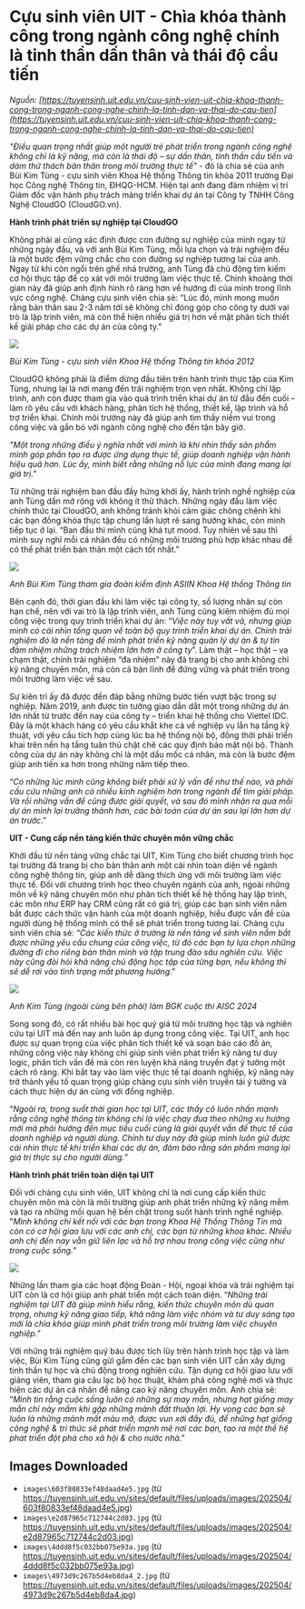 # Cựu sinh viên UIT - Chìa khóa thành công trong ngành công nghệ chính là tinh thần dấn thân và thái độ cầu tiến

_Nguồn: [https://tuyensinh.uit.edu.vn/cuu-sinh-vien-uit-chia-khoa-thanh-cong-trong-nganh-cong-nghe-chinh-la-tinh-dan-va-thai-do-cau-tien](https://tuyensinh.uit.edu.vn/cuu-sinh-vien-uit-chia-khoa-thanh-cong-trong-nganh-cong-nghe-chinh-la-tinh-dan-va-thai-do-cau-tien)_

*"Điều quan trọng nhất giúp một người trẻ phát triển trong ngành công nghệ không chỉ là kỹ năng, mà còn là thái độ – sự dấn thân, tinh thần cầu tiến và dám thử thách bản thân trong môi trường thực tế"* - đó là chia sẻ của anh Bùi Kim Tùng - cựu sinh viên Khoa Hệ thống Thông tin khóa 2011 trường Đại học Công nghệ Thông tin, ĐHQG-HCM. Hiện tại anh đang đảm nhiệm vị trí Giám đốc vận hành phụ trách mảng triển khai dự án tại Công ty TNHH Công Nghệ CloudGO (CloudGO.vn).

**Hành trình phát triển sự nghiệp tại CloudGO**

Không phải ai cũng xác định được con đường sự nghiệp của mình ngay từ những ngày đầu, và với anh Bùi Kim Tùng, mỗi lựa chọn và trải nghiệm đều là một bước đệm vững chắc cho con đường sự nghiệp tương lai của anh. Ngay từ khi còn ngồi trên ghế nhà trường, anh Tùng đã chủ động tìm kiếm cơ hội thực tập để cọ xát với môi trường làm việc thực tế. Chính khoảng thời gian này đã giúp anh định hình rõ ràng hơn về hướng đi của mình trong lĩnh vực công nghệ. Chàng cựu sinh viên chia sẻ: “Lúc đó, mình mong muốn rằng bản thân sau 2-3 năm tới sẽ không chỉ đóng góp cho công ty dưới vai trò là lập trình viên, mà còn thể hiện nhiều giá trị hơn về mặt phân tích thiết kế giải pháp cho các dự án của công ty."

![](images\603f80833ef48daad4e5.jpg)

*Bùi Kim Tùng - cựu sinh viên Khoa Hệ thống Thông tin khóa 2012*

CloudGO không phải là điểm dừng đầu tiên trên hành trình thực tập của Kim Tùng, nhưng lại là nơi mang đến trải nghiệm trọn vẹn nhất. Không chỉ lập trình, anh còn được tham gia vào quá trình triển khai dự án từ đầu đến cuối – làm rõ yêu cầu với khách hàng, phân tích hệ thống, thiết kế, lập trình và hỗ trợ triển khai. Chính môi trường này đã giúp anh tìm thấy niềm vui trong công việc và gắn bó với ngành công nghệ cho đến tận bây giờ.

*"Một trong những điều ý nghĩa nhất với mình là khi nhìn thấy sản phẩm mình góp phần tạo ra được ứng dụng thực tế, giúp doanh nghiệp vận hành hiệu quả hơn. Lúc ấy, mình biết rằng những nỗ lực của mình đang mang lại giá trị."*

Từ những trải nghiệm ban đầu đầy hứng khởi ấy, hành trình nghề nghiệp của anh Tùng dần mở rộng với không ít thử thách. Những ngày đầu làm việc chính thức tại CloudGO, anh không tránh khỏi cảm giác chông chênh khi các bạn đồng khóa thực tập chung lần lượt rẽ sang hướng khác, còn mình tiếp tục ở lại. “Ban đầu thì mình cũng khá tụt mood. Tuy nhiên về sau thì mình suy nghĩ mỗi cá nhân đều có những môi trường phù hợp khác nhau để có thể phát triển bản thân một cách tốt nhất.” 

![](images\e2d87965c712744c2d03.jpg)

*Anh Bùi Kim Tùng tham gia đoàn kiểm định ASIIN Khoa Hệ thống Thông tin*

Bên cạnh đó, thời gian đầu khi làm việc tại công ty, số lượng nhân sự còn hạn chế, nên với vai trò là lập trình viên, anh Tùng cũng kiêm nhiệm đủ mọi công việc trong quy trình triển khai dự án: “*Việc này tuy vất vả, nhưng giúp mình có cái nhìn tổng quan về toàn bộ quy trình triển khai dự án. Chính trải nghiệm đó là nền tảng để mình phát triển kỹ năng quản lý dự án & tự tin đảm nhiệm những trách nhiệm lớn hơn ở công ty*”. Làm thật – học thật – va chạm thật, chính trải nghiệm “đa nhiệm” này đã trang bị cho anh không chỉ kỹ năng chuyên môn, mà còn cả bản lĩnh để đứng vững và phát triển trong môi trường làm việc về sau. 

Sự kiên trì ấy đã được đền đáp bằng những bước tiến vượt bậc trong sự nghiệp. Năm 2019, anh được tin tưởng giao dẫn dắt một trong những dự án lớn nhất từ trước đến nay của công ty – triển khai hệ thống cho Viettel IDC. Đây là một khách hàng có yêu cầu khắt khe cả về nghiệp vụ lẫn hạ tầng kỹ thuật, với yêu cầu tích hợp cùng lúc ba hệ thống nội bộ, đồng thời phải triển khai trên nền hạ tầng tuân thủ chặt chẽ các quy định bảo mật nội bộ. Thành công của dự án này không chỉ là một dấu mốc cá nhân, mà còn là bước đệm giúp anh tiến xa hơn trong những năm tiếp theo. 

“*Có những lúc mình cũng không biết phải xử lý vấn đề như thế nào, và phải cầu cứu những anh có nhiều kinh nghiệm hơn trong ngành để tìm giải pháp. Và rồi những vấn đề cũng được giải quyết, và sau đó mình nhận ra qua mỗi dự án mình lại trưởng thành hơn, các bài toán của dự án sau lại lớn hơn dự án trước*.”

**UIT - Cung cấp nền tảng kiến thức chuyên môn vững chắc**

Khởi đầu từ nền tảng vững chắc tại UIT, Kim Tùng cho biết chương trình học tại trường đã trang bị cho bản thân anh một cái nhìn toàn diện về ngành công nghệ thông tin, giúp anh dễ dàng thích ứng với môi trường làm việc thực tế. Đối với chương trình học theo chuyên ngành của anh, ngoài những môn về kỹ năng chuyên môn như phân tích thiết kế hệ thống hay lập trình, các môn như ERP hay CRM cũng rất có giá trị, giúp các bạn sinh viên nắm bắt được cách thức vận hành của một doanh nghiệp, hiểu được vấn đề của người dùng hệ thống mình có thể sẽ phát triển trong tương lai. Chàng cựu sinh viên chia sẻ: “*Các kiến thức ở trường là nền tảng về sinh viên nắm bắt được những yêu cầu chung của công việc, từ đó các bạn tự lựa chọn những đường đi cho riêng bản thân mình và tập trung đào sâu nghiên cứu. Việc này cũng đòi hỏi khả năng chủ động học tập của từng bạn, nếu không thì sẽ dễ rơi vào tình trạng mất phương hướng*.”

![](images\4ddd8f5c032bb075e93a.jpg)

*Anh Kim Tùng (ngoài cùng bên phải) làm BGK cuộc thi AISC 2024*

Song song đó, có rất nhiều bài học quý giá từ môi trường học tập và nghiên cứu tại UIT mà đến nay anh luôn áp dụng trong công việc. Tại UIT, anh học được sự quan trọng của việc phân tích thiết kế và soạn báo cáo đồ án, những công việc này không chỉ giúp sinh viên phát triển kỹ năng tư duy logic, phân tích vấn đề mà còn rèn luyện khả năng truyền đạt ý tưởng một cách rõ ràng. Khi bắt tay vào làm việc thực tế tại doanh nghiệp, kỹ năng này trở thành yếu tố quan trọng giúp chàng cựu sinh viên truyền tải ý tưởng và cách thực hiện dự án cùng với đồng nghiệp. 

“*Ngoài ra, trong suốt thời gian học tại UIT, các thầy cô luôn nhấn mạnh rằng công nghệ thông tin không chỉ là việc chạy đua theo những xu hướng mới mà phải hướng đến mục tiêu cuối cùng là giải quyết vấn đề thực tế của doanh nghiệp và người dùng. Chính tư duy này đã giúp mình luôn giữ được cái nhìn thực tế khi triển khai các dự án, đảm bảo rằng sản phẩm mang lại giá trị thực sự cho người dùng.*”

**Hành trình phát triển toàn diện tại UIT**

Đối với chàng cựu sinh viên, UIT không chỉ là nơi cung cấp kiến thức chuyên môn mà còn là môi trường giúp anh phát triển những kỹ năng mềm và tạo ra những mối quan hệ bền chặt trong suốt hành trình nghề nghiệp. "*Mình không chỉ kết nối với các bạn trong Khoa Hệ Thống Thông Tin mà còn có cơ hội giao lưu với các anh chị, các bạn từ những khoa khác. Nhiều anh chị đến nay vẫn giữ liên lạc và hỗ trợ nhau trong công việc cũng như trong cuộc sống."*

![](images\4973d9c267b5d4eb8da4_2.jpg)

Những lần tham gia các hoạt động Đoàn - Hội, ngoại khóa và trải nghiệm tại UIT còn là cơ hội giúp anh phát triển một cách toàn diện. “*Những trải nghiệm tại UIT đã giúp mình hiểu rằng, kiến thức chuyên môn dù quan trọng, nhưng kỹ năng giao tiếp, khả năng làm việc nhóm và tư duy sáng tạo mới là chìa khóa giúp mình phát triển trong môi trường làm việc chuyên nghiệp."*

Với những trải nghiệm quý báu được tích lũy trên hành trình học tập và làm việc, Bùi Kim Tùng cũng gửi gắm đến các bạn sinh viên UIT cần xây dựng tinh thần tự học và chủ động trong nghiên cứu. Tận dụng cơ hội giao lưu với giảng viên, tham gia câu lạc bộ học thuật, khám phá công nghệ mới và thực hiện các dự án cá nhân để nâng cao kỹ năng chuyên môn. Anh chia sẻ: “*Mình tin rằng cuộc sống luôn có những sự may mắn, nhưng hạt giống may mắn chỉ nảy mầm khi gặp những mảnh đất thuận lợi. Hy vọng các bạn sẽ luôn là những mảnh mất màu mỡ, được vun xới đầy đủ, để những hạt giống công nghệ & tri thức sẽ phát triển mạnh mẽ nơi các bạn, tạo ra một thế hệ phát triển đột phá cho xã hội & cho nước nhà*.”

## Images Downloaded

- `images\603f80833ef48daad4e5.jpg` (từ https://tuyensinh.uit.edu.vn/sites/default/files/uploads/images/202504/603f80833ef48daad4e5.jpg)
- `images\e2d87965c712744c2d03.jpg` (từ https://tuyensinh.uit.edu.vn/sites/default/files/uploads/images/202504/e2d87965c712744c2d03.jpg)
- `images\4ddd8f5c032bb075e93a.jpg` (từ https://tuyensinh.uit.edu.vn/sites/default/files/uploads/images/202504/4ddd8f5c032bb075e93a.jpg)
- `images\4973d9c267b5d4eb8da4_2.jpg` (từ https://tuyensinh.uit.edu.vn/sites/default/files/uploads/images/202504/4973d9c267b5d4eb8da4.jpg)
